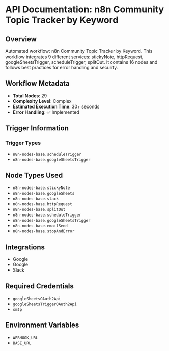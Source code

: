 # API Documentation: n8n Community Topic Tracker by Keyword

## Overview
Automated workflow: n8n Community Topic Tracker by Keyword. This workflow integrates 9 different services: stickyNote, httpRequest, googleSheetsTrigger, scheduleTrigger, splitOut. It contains 16 nodes and follows best practices for error handling and security.

## Workflow Metadata
- **Total Nodes**: 29
- **Complexity Level**: Complex
- **Estimated Execution Time**: 30+ seconds
- **Error Handling**: ✅ Implemented

## Trigger Information
### Trigger Types
- `n8n-nodes-base.scheduleTrigger`
- `n8n-nodes-base.googleSheetsTrigger`

## Node Types Used
- `n8n-nodes-base.stickyNote`
- `n8n-nodes-base.googleSheets`
- `n8n-nodes-base.slack`
- `n8n-nodes-base.httpRequest`
- `n8n-nodes-base.splitOut`
- `n8n-nodes-base.scheduleTrigger`
- `n8n-nodes-base.googleSheetsTrigger`
- `n8n-nodes-base.emailSend`
- `n8n-nodes-base.stopAndError`

## Integrations
- Google
- Google
- Slack

## Required Credentials
- `googleSheetsOAuth2Api`
- `googleSheetsTriggerOAuth2Api`
- `smtp`

## Environment Variables
- `WEBHOOK_URL`
- `BASE_URL`
